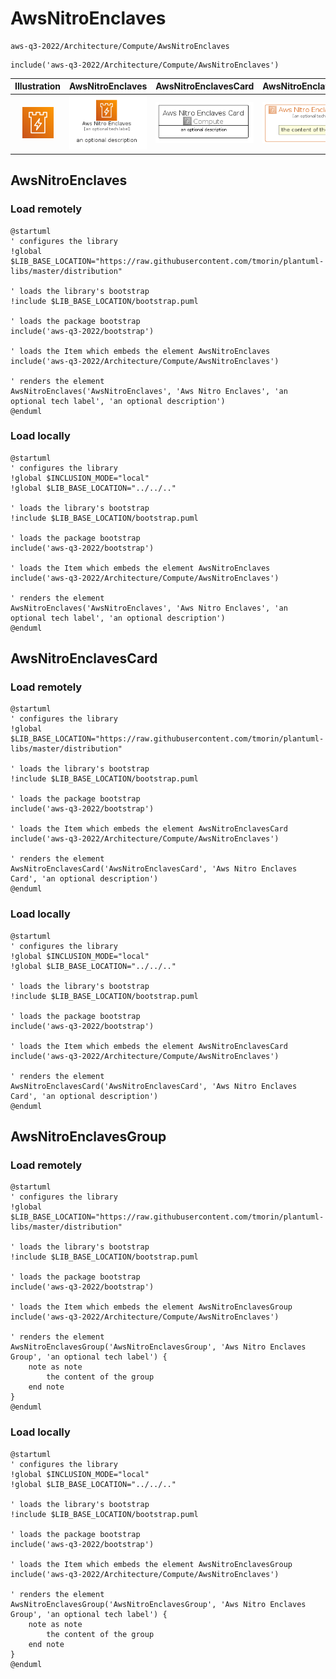 # AwsNitroEnclaves


```text
aws-q3-2022/Architecture/Compute/AwsNitroEnclaves
```

```text
include('aws-q3-2022/Architecture/Compute/AwsNitroEnclaves')
```



| Illustration | AwsNitroEnclaves | AwsNitroEnclavesCard | AwsNitroEnclavesGroup |
| :---: | :---: | :---: | :---: |
| ![illustration for Illustration](../../../aws-q3-2022/Architecture/Compute/AwsNitroEnclaves.png) | ![illustration for AwsNitroEnclaves](../../../aws-q3-2022/Architecture/Compute/AwsNitroEnclaves.Local.png) | ![illustration for AwsNitroEnclavesCard](../../../aws-q3-2022/Architecture/Compute/AwsNitroEnclavesCard.Local.png) | ![illustration for AwsNitroEnclavesGroup](../../../aws-q3-2022/Architecture/Compute/AwsNitroEnclavesGroup.Local.png) |




## AwsNitroEnclaves

### Load remotely
```plantuml
@startuml
' configures the library
!global $LIB_BASE_LOCATION="https://raw.githubusercontent.com/tmorin/plantuml-libs/master/distribution"

' loads the library's bootstrap
!include $LIB_BASE_LOCATION/bootstrap.puml

' loads the package bootstrap
include('aws-q3-2022/bootstrap')

' loads the Item which embeds the element AwsNitroEnclaves
include('aws-q3-2022/Architecture/Compute/AwsNitroEnclaves')

' renders the element
AwsNitroEnclaves('AwsNitroEnclaves', 'Aws Nitro Enclaves', 'an optional tech label', 'an optional description')
@enduml
```

### Load locally
```plantuml
@startuml
' configures the library
!global $INCLUSION_MODE="local"
!global $LIB_BASE_LOCATION="../../.."

' loads the library's bootstrap
!include $LIB_BASE_LOCATION/bootstrap.puml

' loads the package bootstrap
include('aws-q3-2022/bootstrap')

' loads the Item which embeds the element AwsNitroEnclaves
include('aws-q3-2022/Architecture/Compute/AwsNitroEnclaves')

' renders the element
AwsNitroEnclaves('AwsNitroEnclaves', 'Aws Nitro Enclaves', 'an optional tech label', 'an optional description')
@enduml
```

## AwsNitroEnclavesCard

### Load remotely
```plantuml
@startuml
' configures the library
!global $LIB_BASE_LOCATION="https://raw.githubusercontent.com/tmorin/plantuml-libs/master/distribution"

' loads the library's bootstrap
!include $LIB_BASE_LOCATION/bootstrap.puml

' loads the package bootstrap
include('aws-q3-2022/bootstrap')

' loads the Item which embeds the element AwsNitroEnclavesCard
include('aws-q3-2022/Architecture/Compute/AwsNitroEnclaves')

' renders the element
AwsNitroEnclavesCard('AwsNitroEnclavesCard', 'Aws Nitro Enclaves Card', 'an optional description')
@enduml
```

### Load locally
```plantuml
@startuml
' configures the library
!global $INCLUSION_MODE="local"
!global $LIB_BASE_LOCATION="../../.."

' loads the library's bootstrap
!include $LIB_BASE_LOCATION/bootstrap.puml

' loads the package bootstrap
include('aws-q3-2022/bootstrap')

' loads the Item which embeds the element AwsNitroEnclavesCard
include('aws-q3-2022/Architecture/Compute/AwsNitroEnclaves')

' renders the element
AwsNitroEnclavesCard('AwsNitroEnclavesCard', 'Aws Nitro Enclaves Card', 'an optional description')
@enduml
```

## AwsNitroEnclavesGroup

### Load remotely
```plantuml
@startuml
' configures the library
!global $LIB_BASE_LOCATION="https://raw.githubusercontent.com/tmorin/plantuml-libs/master/distribution"

' loads the library's bootstrap
!include $LIB_BASE_LOCATION/bootstrap.puml

' loads the package bootstrap
include('aws-q3-2022/bootstrap')

' loads the Item which embeds the element AwsNitroEnclavesGroup
include('aws-q3-2022/Architecture/Compute/AwsNitroEnclaves')

' renders the element
AwsNitroEnclavesGroup('AwsNitroEnclavesGroup', 'Aws Nitro Enclaves Group', 'an optional tech label') {
    note as note
        the content of the group
    end note
}
@enduml
```

### Load locally
```plantuml
@startuml
' configures the library
!global $INCLUSION_MODE="local"
!global $LIB_BASE_LOCATION="../../.."

' loads the library's bootstrap
!include $LIB_BASE_LOCATION/bootstrap.puml

' loads the package bootstrap
include('aws-q3-2022/bootstrap')

' loads the Item which embeds the element AwsNitroEnclavesGroup
include('aws-q3-2022/Architecture/Compute/AwsNitroEnclaves')

' renders the element
AwsNitroEnclavesGroup('AwsNitroEnclavesGroup', 'Aws Nitro Enclaves Group', 'an optional tech label') {
    note as note
        the content of the group
    end note
}
@enduml
```

